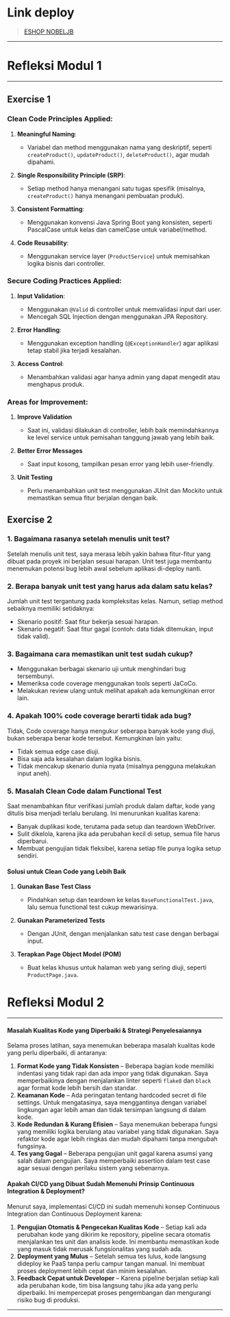 # Link deploy
> [ESHOP NOBELJB](https://melted-fenelia-nobeljb-316a96d3.koyeb.app/)
---

# **Refleksi Modul 1**

---
## Exercise 1

### Clean Code Principles Applied:
1. **Meaningful Naming**:
    - Variabel dan method menggunakan nama yang deskriptif, seperti `createProduct()`, `updateProduct()`, `deleteProduct()`, agar mudah dipahami.

2. **Single Responsibility Principle (SRP)**:
    - Setiap method hanya menangani satu tugas spesifik (misalnya, `createProduct()` hanya menangani pembuatan produk).

3. **Consistent Formatting**:
    - Menggunakan konvensi Java Spring Boot yang konsisten, seperti PascalCase untuk kelas dan camelCase untuk variabel/method.

4. **Code Reusability**:
    - Menggunakan service layer (`ProductService`) untuk memisahkan logika bisnis dari controller.

### Secure Coding Practices Applied:
1. **Input Validation**:
    - Menggunakan `@Valid` di controller untuk memvalidasi input dari user.
    - Mencegah SQL Injection dengan menggunakan JPA Repository.

2. **Error Handling**:
    - Menggunakan exception handling (`@ExceptionHandler`) agar aplikasi tetap stabil jika terjadi kesalahan.

3. **Access Control**:
    - Menambahkan validasi agar hanya admin yang dapat mengedit atau menghapus produk.

### Areas for Improvement:
1. **Improve Validation**
    - Saat ini, validasi dilakukan di controller, lebih baik memindahkannya ke level service untuk pemisahan tanggung jawab yang lebih baik.

2. **Better Error Messages**
    - Saat input kosong, tampilkan pesan error yang lebih user-friendly.

3. **Unit Testing**
    - Perlu menambahkan unit test menggunakan JUnit dan Mockito untuk memastikan semua fitur berjalan dengan baik.

##  Exercise 2

### 1. Bagaimana rasanya setelah menulis unit test?
Setelah menulis unit test, saya merasa lebih yakin bahwa fitur-fitur yang dibuat pada proyek ini berjalan sesuai harapan. Unit test juga membantu menemukan potensi bug lebih awal sebelum aplikasi di-deploy nanti.

### 2. Berapa banyak unit test yang harus ada dalam satu kelas?
Jumlah unit test tergantung pada kompleksitas kelas. Namun, setiap method sebaiknya memiliki setidaknya:
- Skenario positif: Saat fitur bekerja sesuai harapan.
- Skenario negatif: Saat fitur gagal (contoh: data tidak ditemukan, input tidak valid).

### 3. Bagaimana cara memastikan unit test sudah cukup?
- Menggunakan berbagai skenario uji untuk menghindari bug tersembunyi.
- Memeriksa code coverage menggunakan tools seperti JaCoCo.
- Melakukan review ulang untuk melihat apakah ada kemungkinan error lain.

### 4. Apakah 100% code coverage berarti tidak ada bug?
Tidak, Code coverage hanya mengukur seberapa banyak kode yang diuji, bukan seberapa benar kode tersebut. Kemungkinan lain yaitu:
- Tidak semua edge case diuji.
- Bisa saja ada kesalahan dalam logika bisnis.
- Tidak mencakup skenario dunia nyata (misalnya pengguna melakukan input aneh).

### 5. Masalah Clean Code dalam Functional Test
Saat menambahkan fitur verifikasi jumlah produk dalam daftar, kode yang ditulis bisa menjadi terlalu berulang. Ini menurunkan kualitas karena:
- Banyak duplikasi kode, terutama pada setup dan teardown WebDriver.
- Sulit dikelola, karena jika ada perubahan kecil di setup, semua file harus diperbarui.
- Membuat pengujian tidak fleksibel, karena setiap file punya logika setup sendiri.

#### **Solusi untuk Clean Code yang Lebih Baik**
1. **Gunakan Base Test Class**
    - Pindahkan setup dan teardown ke kelas `BaseFunctionalTest.java`, lalu semua functional test cukup mewarisinya.

2. **Gunakan Parameterized Tests**
    - Dengan JUnit, dengan menjalankan satu test case dengan berbagai input.

3. **Terapkan Page Object Model (POM)**
    - Buat kelas khusus untuk halaman web yang sering diuji, seperti `ProductPage.java`.

# **Refleksi Modul 2**

---

#### **Masalah Kualitas Kode yang Diperbaiki & Strategi Penyelesaiannya**
Selama proses latihan, saya menemukan beberapa masalah kualitas kode yang perlu diperbaiki, di antaranya:

1. **Format Kode yang Tidak Konsisten** – Beberapa bagian kode memiliki indentasi yang tidak rapi dan ada impor yang tidak digunakan. Saya memperbaikinya dengan menjalankan linter seperti `flake8` dan `black` agar format kode lebih bersih dan standar.
2. **Keamanan Kode** – Ada peringatan tentang hardcoded secret di file settings. Untuk mengatasinya, saya menggantinya dengan variabel lingkungan agar lebih aman dan tidak tersimpan langsung di dalam kode.
3. **Kode Redundan & Kurang Efisien** – Saya menemukan beberapa fungsi yang memiliki logika berulang atau variabel yang tidak digunakan. Saya refaktor kode agar lebih ringkas dan mudah dipahami tanpa mengubah fungsinya.
4. **Tes yang Gagal** – Beberapa pengujian unit gagal karena asumsi yang salah dalam pengujian. Saya memperbaiki assertion dalam test case agar sesuai dengan perilaku sistem yang sebenarnya.

#### **Apakah CI/CD yang Dibuat Sudah Memenuhi Prinsip Continuous Integration & Deployment?**
Menurut saya, implementasi CI/CD ini sudah memenuhi konsep Continuous Integration dan Continuous Deployment karena:

1. **Pengujian Otomatis & Pengecekan Kualitas Kode** – Setiap kali ada perubahan kode yang dikirim ke repository, pipeline secara otomatis menjalankan tes unit dan analisis kode. Ini membantu memastikan kode yang masuk tidak merusak fungsionalitas yang sudah ada.
2. **Deployment yang Mulus** – Setelah semua tes lulus, kode langsung dideploy ke PaaS tanpa perlu campur tangan manual. Ini membuat proses deployment lebih cepat dan minim kesalahan.
3. **Feedback Cepat untuk Developer** – Karena pipeline berjalan setiap kali ada perubahan kode, tim bisa langsung tahu jika ada yang perlu diperbaiki. Ini mempercepat proses pengembangan dan mengurangi risiko bug di produksi.

---
